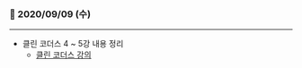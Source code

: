 ### 📖 2020/09/09 (수)

---

- 클린 코더스 4 ~ 5강 내용 정리
  - [클린 코더스 강의](https://www.youtube.com/watch?reload=9&v=60lLSe1phks)
